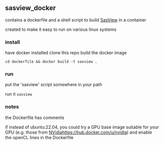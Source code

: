 ## sasview_docker

contains a dockerfile and a shell script to build [SasView](https://github.com/SasView/sasview) in a container

created to make it easy to run on various linux systems

### install
have docker installed
clone this repo
build the docker image
```
cd dockerfile && docker build -t sasview .
```

### run
put the 'sasview' script somewhere in your path

run it `sasview`

### notes
the Dockerfile has comments


if instead of ubuntu:22.04, you could try a GPU base image suitable for your GPU (e.g. those from [NVidia](https://hub.docker.com/u/nvidia)https://hub.docker.com/u/nvidia) and enable the openCL lines in the Dockerfile
